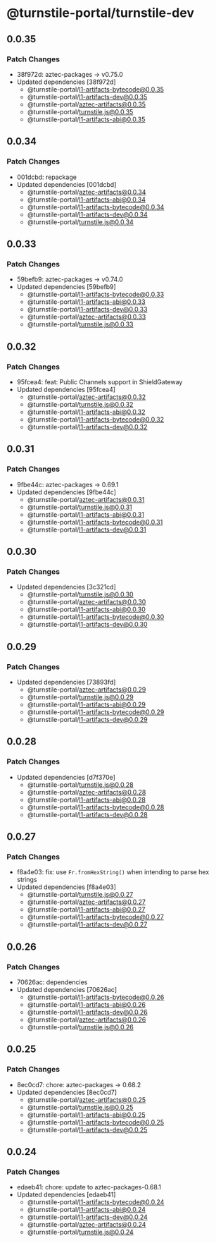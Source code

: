 # @turnstile-portal/turnstile-dev

## 0.0.35

### Patch Changes

- 38f972d: aztec-packages -> v0.75.0
- Updated dependencies [38f972d]
  - @turnstile-portal/l1-artifacts-bytecode@0.0.35
  - @turnstile-portal/l1-artifacts-dev@0.0.35
  - @turnstile-portal/aztec-artifacts@0.0.35
  - @turnstile-portal/turnstile.js@0.0.35
  - @turnstile-portal/l1-artifacts-abi@0.0.35

## 0.0.34

### Patch Changes

- 001dcbd: repackage
- Updated dependencies [001dcbd]
  - @turnstile-portal/aztec-artifacts@0.0.34
  - @turnstile-portal/l1-artifacts-abi@0.0.34
  - @turnstile-portal/l1-artifacts-bytecode@0.0.34
  - @turnstile-portal/l1-artifacts-dev@0.0.34
  - @turnstile-portal/turnstile.js@0.0.34

## 0.0.33

### Patch Changes

- 59befb9: aztec-packages -> v0.74.0
- Updated dependencies [59befb9]
  - @turnstile-portal/l1-artifacts-bytecode@0.0.33
  - @turnstile-portal/l1-artifacts-abi@0.0.33
  - @turnstile-portal/l1-artifacts-dev@0.0.33
  - @turnstile-portal/aztec-artifacts@0.0.33
  - @turnstile-portal/turnstile.js@0.0.33

## 0.0.32

### Patch Changes

- 95fcea4: feat: Public Channels support in ShieldGateway
- Updated dependencies [95fcea4]
  - @turnstile-portal/aztec-artifacts@0.0.32
  - @turnstile-portal/turnstile.js@0.0.32
  - @turnstile-portal/l1-artifacts-abi@0.0.32
  - @turnstile-portal/l1-artifacts-bytecode@0.0.32
  - @turnstile-portal/l1-artifacts-dev@0.0.32

## 0.0.31

### Patch Changes

- 9fbe44c: aztec-packages -> 0.69.1
- Updated dependencies [9fbe44c]
  - @turnstile-portal/aztec-artifacts@0.0.31
  - @turnstile-portal/turnstile.js@0.0.31
  - @turnstile-portal/l1-artifacts-abi@0.0.31
  - @turnstile-portal/l1-artifacts-bytecode@0.0.31
  - @turnstile-portal/l1-artifacts-dev@0.0.31

## 0.0.30

### Patch Changes

- Updated dependencies [3c321cd]
  - @turnstile-portal/turnstile.js@0.0.30
  - @turnstile-portal/aztec-artifacts@0.0.30
  - @turnstile-portal/l1-artifacts-abi@0.0.30
  - @turnstile-portal/l1-artifacts-bytecode@0.0.30
  - @turnstile-portal/l1-artifacts-dev@0.0.30

## 0.0.29

### Patch Changes

- Updated dependencies [73893fd]
  - @turnstile-portal/aztec-artifacts@0.0.29
  - @turnstile-portal/turnstile.js@0.0.29
  - @turnstile-portal/l1-artifacts-abi@0.0.29
  - @turnstile-portal/l1-artifacts-bytecode@0.0.29
  - @turnstile-portal/l1-artifacts-dev@0.0.29

## 0.0.28

### Patch Changes

- Updated dependencies [d7f370e]
  - @turnstile-portal/turnstile.js@0.0.28
  - @turnstile-portal/aztec-artifacts@0.0.28
  - @turnstile-portal/l1-artifacts-abi@0.0.28
  - @turnstile-portal/l1-artifacts-bytecode@0.0.28
  - @turnstile-portal/l1-artifacts-dev@0.0.28

## 0.0.27

### Patch Changes

- f8a4e03: fix: use `Fr.fromHexString()` when intending to parse hex strings
- Updated dependencies [f8a4e03]
  - @turnstile-portal/turnstile.js@0.0.27
  - @turnstile-portal/aztec-artifacts@0.0.27
  - @turnstile-portal/l1-artifacts-abi@0.0.27
  - @turnstile-portal/l1-artifacts-bytecode@0.0.27
  - @turnstile-portal/l1-artifacts-dev@0.0.27

## 0.0.26

### Patch Changes

- 70626ac: dependencies
- Updated dependencies [70626ac]
  - @turnstile-portal/l1-artifacts-bytecode@0.0.26
  - @turnstile-portal/l1-artifacts-abi@0.0.26
  - @turnstile-portal/l1-artifacts-dev@0.0.26
  - @turnstile-portal/aztec-artifacts@0.0.26
  - @turnstile-portal/turnstile.js@0.0.26

## 0.0.25

### Patch Changes

- 8ec0cd7: chore: aztec-packages -> 0.68.2
- Updated dependencies [8ec0cd7]
  - @turnstile-portal/aztec-artifacts@0.0.25
  - @turnstile-portal/turnstile.js@0.0.25
  - @turnstile-portal/l1-artifacts-abi@0.0.25
  - @turnstile-portal/l1-artifacts-bytecode@0.0.25
  - @turnstile-portal/l1-artifacts-dev@0.0.25

## 0.0.24

### Patch Changes

- edaeb41: chore: update to aztec-packages-0.68.1
- Updated dependencies [edaeb41]
  - @turnstile-portal/l1-artifacts-bytecode@0.0.24
  - @turnstile-portal/l1-artifacts-abi@0.0.24
  - @turnstile-portal/l1-artifacts-dev@0.0.24
  - @turnstile-portal/aztec-artifacts@0.0.24
  - @turnstile-portal/turnstile.js@0.0.24
